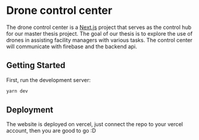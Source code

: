 # Drone control center

The drone control center is a [Next.js](https://nextjs.org/) project that serves as the control hub for our master thesis project. The goal of our thesis is to explore the use of drones in assisting facility managers with various tasks. The control center will communicate with firebase and the backend api.

## Getting Started

First, run the development server:

```bash
yarn dev
```

## Deployment

The website is deployed on vercel, just connect the repo to your vercel account, then you are good to go :D
